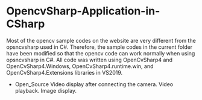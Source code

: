 # OpencvSharp-Application-in-CSharp
Most of the opencv sample codes on the website are very different from the opsncvsharp used in C#. 
Therefore, the sample codes in the current folder have been modified so that the opencv code can work normally when using opsncvsharp in C#.
All code was written using OpenCvSharp4 and OpenCvSharp4.Windows, OpenCvSharp4.runtime.win, and OpenCvSharp4.Extensions libraries in VS2019.

* Open_Source
  Video display after connecting the camera.
  Video playback.
  Image display.
